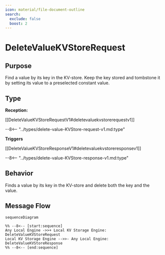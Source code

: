 ```yaml
---
icon: material/file-document-outline
search:
  exclude: false
  boost: 2
---
```


<div class="message" markdown>

# DeleteValueKVStoreRequest

## Purpose

<!-- --8<-- [start:purpose] -->
Find a value by its key in the KV-store. Keep the key stored and tombstone it by setting its value to
a preselected constant value.

<!-- --8<-- [end:purpose] -->

## Type

<!-- --8<-- [start:type] -->
**Reception:**

[[DeleteValueKVStoreRequestV1#deletevaluekvstorerequestv1]]

--8<-- "../types/delete-value-KVStore-request-v1.md:type"

**Triggers**

[[DeleteValueKVStoreResponseV1#deletevaluekvstoreresponsev1]]

--8<-- "../types/delete-value-KVStore-response-v1.md:type"

<!-- --8<-- [end:type] -->

## Behavior

<!-- --8<-- [start:behavior] -->
Finds a value by its key in the KV-store and delete both the key and the value.

<!-- --8<-- [end:behavior] -->

## Message Flow

<!-- --8<-- [start:messages] -->
```mermaid
sequenceDiagram

%% --8<-- [start:sequence]
Any Local Engine ->>+ Local KV Storage Engine: DeleteValueKVStoreRequest
Local KV Storage Engine -->>- Any Local Engine: DeleteValueKVStoreResponse
%% --8<-- [end:sequence]
```

<!-- --8<-- [end:messages] -->

</div>
